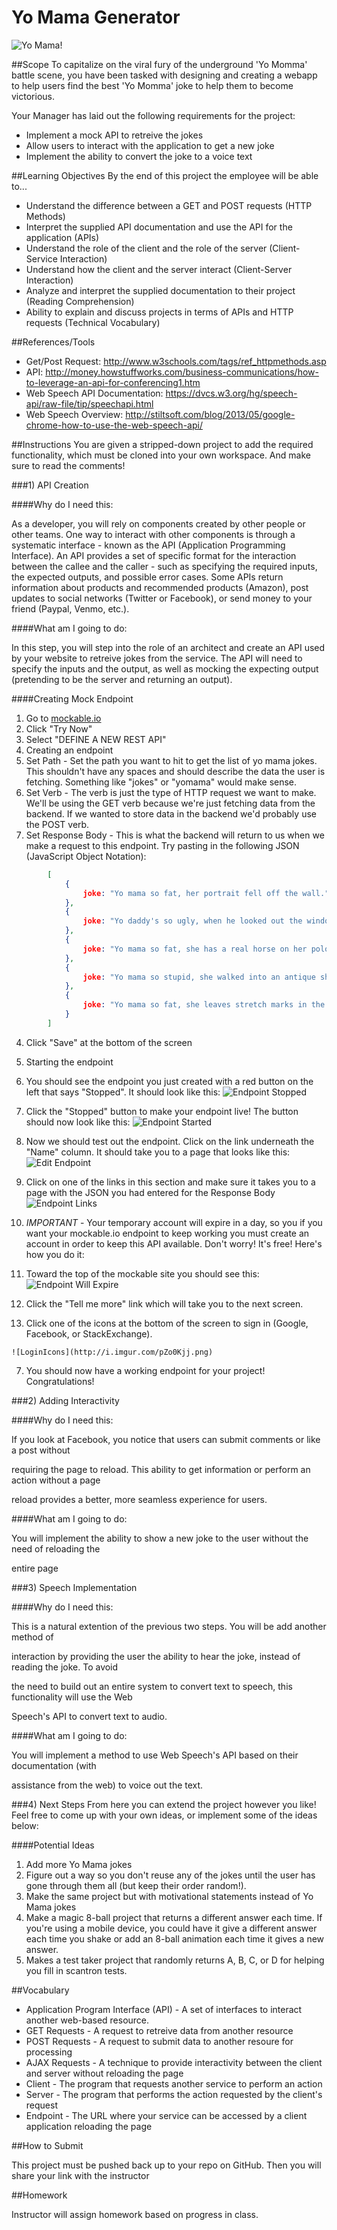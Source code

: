 # Yo Mama Generator

![Yo Mama!](https://pbs.twimg.com/profile_images/406303048/yomamalogo-1.jpg)

##Scope
To capitalize on the viral fury of the underground 'Yo Momma' battle scene, you have been tasked with designing and creating a webapp to help users find the best 'Yo Momma' joke to help them to become victorious.

Your Manager has laid out the following requirements for the project: 

* Implement a mock API to retreive the jokes
* Allow users to interact with the application to get a new joke
* Implement the ability to convert the joke to a voice text

##Learning Objectives
By the end of this project the employee will be able to...

* Understand the difference between a GET and POST requests (HTTP Methods)
* Interpret the supplied API documentation and use the API for the application (APIs)
* Understand the role of the client and the role of the server (Client-Service Interaction)
* Understand how the client and the server interact (Client-Server Interaction)
* Analyze and interpret the supplied documentation to their project (Reading Comprehension)
* Ability to explain and discuss projects in terms of APIs and HTTP requests (Technical Vocabulary)

##References/Tools

* Get/Post Request: http://www.w3schools.com/tags/ref_httpmethods.asp
* API: http://money.howstuffworks.com/business-communications/how-to-leverage-an-api-for-conferencing1.htm
* Web Speech API Documentation: https://dvcs.w3.org/hg/speech-api/raw-file/tip/speechapi.html
* Web Speech Overview: http://stiltsoft.com/blog/2013/05/google-chrome-how-to-use-the-web-speech-api/

##Instructions
You are given a stripped-down project to add the required functionality, which must be cloned into your own workspace.  And make sure to read the comments!

###1) API Creation

####Why do I need this:

As a developer, you will rely on components created by other people or other teams. One way to interact with other components is through a systematic interface - known as the API (Application Programming Interface).  An API provides a set of specific format for the interaction between the callee and the caller - such as specifying the required inputs, the expected outputs, and possible error cases.  Some APIs return information about products and recommended products (Amazon), post updates to social networks (Twitter or Facebook), or send money to your friend (Paypal, Venmo, etc.).

####What am I going to do:

In this step, you will step into the role of an architect and create an API used by your website to retreive jokes from the service.  The API will need to specify the inputs and the output, as well as mocking the expecting output (pretending to be the server and returning an output).

####Creating Mock Endpoint
1. Go to [mockable.io](https://www.mockable.io/)
2. Click "Try Now"
3. Select "DEFINE A NEW REST API"
4. Creating an endpoint
  1. Set Path - Set the path you want to hit to get the list of yo mama jokes.  This shouldn't have any spaces and should describe the data the user is fetching.  Something like "jokes" or "yomama" would make sense.
  2. Set Verb - The verb is just the type of HTTP request we want to make.  We'll be using the GET verb because we're just fetching data from the backend.  If we wanted to store data in the backend we'd probably use the POST verb.
  3. Set Response Body - This is what the backend will return to us when we make a request to this endpoint.  Try pasting in the following JSON (JavaScript Object Notation):

```json
        [
            {
                joke: "Yo mama so fat, her portrait fell off the wall."
            },
            {
                joke: "Yo daddy's so ugly, when he looked out the window he was arrested for mooning!"
            },
            {
                joke: "Yo mama so fat, she has a real horse on her polo shirt."
            },
            {
                joke: "Yo mama so stupid, she walked into an antique shop and asked, 'What's new?'"
            },
            {
                joke: "Yo mama so fat, she leaves stretch marks in the tub."
            }
        ]
```

  4. Click "Save" at the bottom of the screen
5. Starting the endpoint
  1. You should see the endpoint you just created with a red button on the left that says "Stopped".  It should look like this:
![Endpoint Stopped](http://i.imgur.com/wPAQ1Nk.png)

  2. Click the "Stopped" button to make your endpoint live!  The button should now look like this:
![Endpoint Started](http://i.imgur.com/RhIX6SU.png)

  3. Now we should test out the endpoint.  Click on the link underneath the "Name" column.  It should take you to a page that looks like this:
![Edit Endpoint](http://i.imgur.com/CzPbwfN.png)

  4. Click on one of the links in this section and make sure it takes you to a page with the JSON you had entered for the Response Body
![Endpoint Links](http://i.imgur.com/dxsxsde.png)

6. *IMPORTANT* - Your temporary account will expire in a day, so you if you want your mockable.io endpoint to keep working you must create an account in order to keep this API available.  Don't worry!  It's free!  Here's how you do it:
  1. Toward the top of the mockable site you should see this:
![Endpoint Will Expire](http://i.imgur.com/Ddu12Vz.png)

  2. Click the "Tell me more" link which will take you to the next screen.
  3. Click one of the icons at the bottom of the screen to sign in (Google, Facebook, or StackExchange).

    ![LoginIcons](http://i.imgur.com/pZo0Kjj.png)

7. You should now have a working endpoint for your project!  Congratulations!


###2) Adding Interactivity

####Why do I need this:

If you look at Facebook, you notice that users can submit comments or like a post without

requiring the page to reload. This ability to get information or perform an action without a page

reload provides a better, more seamless experience for users.

####What am I going to do:

You will implement the ability to show a new joke to the user without the need of reloading the

entire page

###3) Speech Implementation

####Why do I need this:

This is a natural extention of the previous two steps. You will be add another method of

interaction by providing the user the ability to hear the joke, instead of reading the joke. To avoid

the need to build out an entire system to convert text to speech, this functionality will use the Web

Speech's API to convert text to audio.

####What am I going to do:

You will implement a method to use Web Speech's API based on their documentation (with

assistance from the web) to voice out the text.

###4) Next Steps
From here you can extend the project however you like!  Feel free to come up with your own ideas, or implement some of the ideas below:

####Potential Ideas
1. Add more Yo Mama jokes
2. Figure out a way so you don't reuse any of the jokes until the user has gone through them all (but keep their order random!).
3. Make the same project but with motivational statements instead of Yo Mama jokes
4. Make a magic 8-ball project that returns a different answer each time.  If you're using a mobile device, you could have it give a different answer each time you shake or add an 8-ball animation each time it gives a new answer.
5. Makes a test taker project that randomly returns A, B, C, or D for helping you fill in scantron tests.

##Vocabulary

* Application Program Interface (API) - A set of interfaces to interact another web-based resource.
* GET Requests - A request to retreive data from another resource
* POST Requests - A request to submit data to another resoure for processing
* AJAX Requests - A technique to provide interactivity between the client and server without reloading the page
* Client - The program that requests another service to perform an action 
* Server - The program that performs the action requested by the client's request
* Endpoint - The URL where your service can be accessed by a client application reloading the page

##How to Submit

This project must be pushed back up to your repo on GitHub. Then you will share your link with the instructor

##Homework

Instructor will assign homework based on progress in class.


